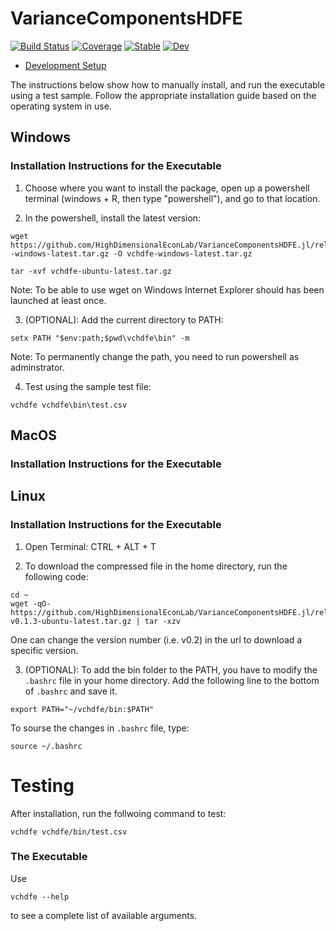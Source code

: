 # VarianceComponentsHDFE

[![Build Status](https://github.com/HighDimensionalEconLab/VarianceComponentsHDFE.jl/workflows/CI/badge.svg)](https://github.com/HighDimensionalEconLab/VarianceComponentsHDFE.jl/actions)
[![Coverage](https://codecov.io/gh/HighDimensionalEconLab/VarianceComponentsHDFE.jl/branch/master/graph/badge.svg)](https://codecov.io/gh/HighDimensionalEconLab/VarianceComponentsHDFE.jl)
[![Stable](https://img.shields.io/badge/docs-stable-blue.svg)](https://HighDimensionalEconLab.github.io/VarianceComponentsHDFE.jl/stable)
[![Dev](https://img.shields.io/badge/docs-dev-blue.svg)](https://HighDimensionalEconLab.github.io/VarianceComponentsHDFE.jl/dev)

- [Development Setup](develop.md)


The instructions below show how to manually install, and run the executable using a test sample. Follow the appropriate installation guide based on the operating system in use.

## Windows

### Installation Instructions for the Executable

1. Choose where you want to install the package, open up a powershell terminal (windows + R, then type "powershell"), and go to that location.

2. In the powershell, install the latest version:

```
wget https://github.com/HighDimensionalEconLab/VarianceComponentsHDFE.jl/releases/download/v0.1.3/vchdfe--windows-latest.tar.gz -O vchdfe-windows-latest.tar.gz
 
tar -xvf vchdfe-ubuntu-latest.tar.gz
```
Note: To be able to use wget on Windows Internet Explorer should has been launched at least once. 

3. (OPTIONAL): Add the current directory to PATH:

```
setx PATH "$env:path;$pwd\vchdfe\bin" -m
```
Note: To permanently change the path, you need to run powershell as adminstrator. 

4. Test using the sample test file:

```
vchdfe vchdfe\bin\test.csv
```



## MacOS
### Installation Instructions for the Executable


## Linux
### Installation Instructions for the Executable

1. Open Terminal: CTRL + ALT + T

2. To download the compressed file in the home directory, run the following code:

```
cd ~
wget -qO- https://github.com/HighDimensionalEconLab/VarianceComponentsHDFE.jl/releases/download/v0.1.3/vchdfe-v0.1.3-ubuntu-latest.tar.gz | tar -xzv
```
One can change the version number (i.e. v0.2) in the url to download a specific version. 

3. (OPTIONAL): To add the bin folder to the PATH, you have to modify the `.bashrc` file in your home directory. Add the following line to the bottom of `.bashrc` and save it. 
```
export PATH="~/vchdfe/bin:$PATH"
```

To sourse the changes in `.bashrc` file, type:
```
source ~/.bashrc
```


# Testing

After installation, run the follwoing command to test:
```
vchdfe vchdfe/bin/test.csv 
```


### The Executable

Use 

```
vchdfe --help
```

to see a complete list of available arguments. 




